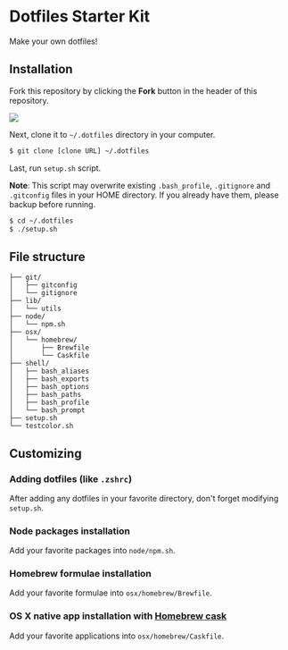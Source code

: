 # Dotfiles Starter Kit

Make your own dotfiles! 

## Installation

Fork this repository by clicking the **Fork** button in the header of this repository.

![](https://github-images.s3.amazonaws.com/help/bootcamp/Bootcamp-Fork.png)

Next, clone it to `~/.dotfiles` directory in your computer.

```bash
$ git clone [clone URL] ~/.dotfiles
```

Last, run `setup.sh` script.

**Note**: This script may overwrite existing `.bash_profile`, `.gitignore` and `.gitconfig` files in your HOME directory. If you already have them, please backup before running.

```bash
$ cd ~/.dotfiles
$ ./setup.sh
```

## File structure
```
├── git/
│   ├── gitconfig
│   └── gitignore
├── lib/
│   └── utils
├── node/
│   └── npm.sh
├── osx/
│   └── homebrew/
│       ├── Brewfile
│       └── Caskfile
├── shell/
│   ├── bash_aliases
│   ├── bash_exports
│   ├── bash_options
│   ├── bash_paths
│   ├── bash_profile
│   └── bash_prompt
├── setup.sh
└── testcolor.sh
```

## Customizing

### Adding dotfiles (like `.zshrc`)

After adding any dotfiles in your favorite directory, don't forget modifying `setup.sh`.

### Node packages installation

Add your favorite packages into `node/npm.sh`. 

### Homebrew formulae installation

Add your favorite formulae into `osx/homebrew/Brewfile`.

### OS X native app installation with [Homebrew cask](http://caskroom.io/)

Add your favorite applications into `osx/homebrew/Caskfile`.

